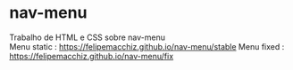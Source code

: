 # nav-menu

Trabalho de HTML e CSS sobre nav-menu  
Menu static : https://felipemacchiz.github.io/nav-menu/stable
Menu fixed : https://felipemacchiz.github.io/nav-menu/fix
